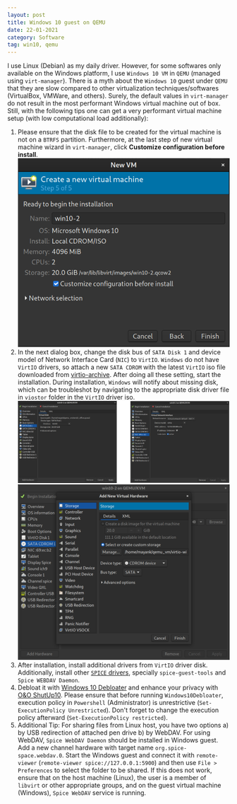 ```yaml
---
layout: post
title: Windows 10 guest on QEMU
date: 22-01-2021
category: Software
tag: win10, qemu
---
```


I use Linux (Debian) as my daily driver. However, for some softwares only available on the Windows platform, I use `Windows 10 VM` in `QEMU` (managed using `virt-manager`). There is a myth about the `Windows 10` guest under `QEMU` that they are slow compared to other virtualization techniques/softwares (VirtualBox, VMWare, and others). Surely, the default values in `virt-manager` do not result in the most performant Windows virtual machine out of box. Still, with the following tips one can get a very performant virtual machine setup (with low computational load additionally):

1. Please ensure that the disk file to be created for the virtual machine is not on a `BTRFS` partition. Furthermore, at the last step of new virtual machine wizard in `virt-manager`, click **Customize configuration before install**.
	![Create VM Wizard](images/new_vm_last_step.png)
2. In the next dialog box, change the disk bus of `SATA Disk 1` and device model of Network Interface Card (`NIC`) to `VirtIO`. `Windows` do not have `VirtIO` drivers, so attach a new `SATA CDROM` with the latest `VirtIO` iso file downloaded from [virtio-archive](https://fedorapeople.org/groups/virt/virtio-win/direct-downloads/archive-virtio/virtio-win-0.1.185-2/). After doing all these setting, start the installation. During installation, `Windows` will notify about missing disk, which can be troubleshot by navigating to the appropriate disk driver file in `viostor` folder in the `VirtIO` driver iso.
	![VirtIO Option Selection](images/virtio_selection.png)
	![New CDROM drive](images/new_cdrom.png)
3. After installation, install additional drivers from `VirtIO` driver disk. Additionally, install other [`SPICE` drivers](https://www.spice-space.org/download.html), specially `spice-guest-tools` and `Spice WEBDAV Daemon`.
4. Debloat it with [Windows 10 Debloater](https://github.com/Sycnex/Windows10Debloater) and enhance your privacy with [O&O ShutUp10](https://www.oo-software.com/en/shutup10). Please ensure that before running `Windows10Debloater`, execution policy in `Powershell` (Administrator) is unrestrictive (`Set-ExecutionPolicy Unrestricted`). Don't forget to change the execution policy afterward (`Set-ExecutionPolicy restricted`).
5. Additional Tip: For sharing files from Linux host, you have two options a) by USB redirection of attached pen drive b) by WebDAV. For using WebDAV, `Spice WebDAV Daemon` should be installed in Windows guest. Add a new channel hardware with target name `org.spice-space.webdav.0`. Start the Windows guest and connect it with `remote-viewer` (`remote-viewer spice://127.0.0.1:5900`) and then use `File > Preferences` to select the folder to be shared. If this does not work, ensure that on the host machine (Linux), the user is a member of `libvirt` or other appropriate groups, and on the guest virtual machine (Windows), `Spice WebDAV` service is running.
